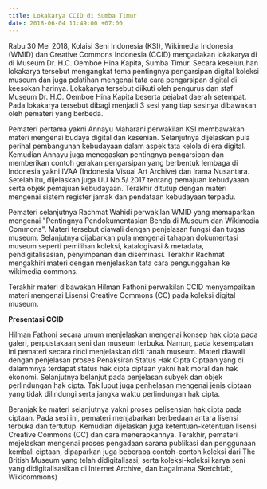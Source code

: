 ```yaml
---
title: Lokakarya CCID di Sumba Timur
date: 2018-06-04 11:49:00 +07:00
---
```


Rabu 30 Mei 2018, Kolaisi Seni Indonesia (KSI), Wikimedia Indonesia (WMID) dan Creative Commons Indonesia (CCID) mengadakan lokakarya di di Museum Dr. H.C. Oemboe Hina Kapita, Sumba Timur. Secara keseluruhan lokakarya tersebut mengangkat tema pentingnya pengarsipan digital koleksi museum dan juga pelatihan mengenai tata cara pengarsipan digital di keesokan harinya. Lokakarya tersebut diikuti oleh pengurus dan staf Museum Dr. H.C. Oemboe Hina Kapita beserta pejabat daerah setempat. Pada lokakarya tersebut dibagi menjadi 3 sesi yang tiap sesinya dibawakan oleh pemateri yang berbeda. 

Pemateri pertama yakni Annayu Maharani perwakilan KSI membawakan materi mengenai budaya digital dan kesenian. Selanjutnya dijelaskan pula perihal pembangunan kebudayaan dalam aspek tata kelola di era digital. Kemudian Annayu juga menegaskan pentingnya pengarsipan dan memberikan contoh gerakan pengarsipan yang berbentuk lembaga di Indonesia yakni IVAA (Indonesia Visual Art Archive) dan Irama Nusantara. Setelah itu, dijelaskan juga UU No.5/ 2017 tentang pemajuan kebudyaaan serta objek pemajuan kebudayaan. Terakhir ditutup dengan materi mengenai sistem register jamak dan pendataan kebudayaan terpadu.

Pemateri selanjutnya Rachmat Wahidi perwakilan WMID yang memaparkan mengenai "Pentingnya Pendokumentasian Benda di Museum dan Wikimedia Commons". Materi tersebut diawali dengan penjelasan fungsi dan tugas museum. Selanjutnya dijabarkan pula mengenai tahapan dokumentasi museum seperti pemilihan koleksi, katalogisasi & metadata, pendigitalisasian, penyimpanan dan diseminasi. Terakhir Rachmat mengakhiri materi dengan menjelaskan tata cara  pengunggahan ke wikimedia commons.

Terakhir materi dibawakan Hilman Fathoni perwakilan CCID menyampaikan materi  mengenai Lisensi Creative Commons (CC) pada koleksi digital museum. 

**Presentasi CCID**

Hilman Fathoni secara umum menjelaskan mengenai konsep hak cipta pada galeri, perpustakaan,seni dan museum terbuka. Namun, pada kesempatan ini pemateri secara rinci menjelaskan didi ranah museum. Materi diawali dengan penjelasan proses Penaksiran Status Hak Cipta Ciptaan yang di dalammnya terdapat status hak cipta ciptaan yakni hak moral dan hak ekonomi. Selanjutnya belanjut pada penjelasan subyek dan objek perlindungan hak cipta. Tak luput juga penhelasan mengenai jenis ciptaan yang tidak dilindungi serta jangka waktu perlindungan hak cipta.

Beranjak ke materi selanjutnya yakni proses pelisensian hak cipta pada ciptaan. Pada sesi ini, pemateri menjabarkan berbedaan antara lisensi terbuka dan tertutup. 
Kemudian dijelaskan juga ketentuan-ketentuan lisensi Creative Commons (CC) dan cara menerapkannya. Terakhir, pemateri mejelaskan mengenai proses pengadaan sarana publikasi dan penggunaan kembali ciptaan, dipaparkan juga beberapa contoh-contoh koleksi dari The British Museum yang telah didigitalisasi, serta koleksi-koleksi karya seni yang didigitalisasikan di Internet Archive, dan bagaimana Sketchfab, Wikicommons)






